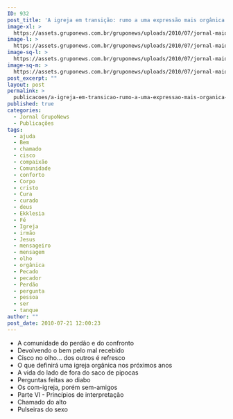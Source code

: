 ```yaml
---
ID: 932
post_title: 'A igreja em transição: rumo a uma expressão mais orgânica do corpo de Cristo'
image-xl: >
  https://assets.gruponews.com.br/gruponews/uploads/2010/07/jornal-maio-junho-2010-capa.jpg
image-l: >
  https://assets.gruponews.com.br/gruponews/uploads/2010/07/jornal-maio-junho-2010-capa-960x720.jpg
image-sq-l: >
  https://assets.gruponews.com.br/gruponews/uploads/2010/07/jornal-maio-junho-2010-capa.jpg
image-sq-m: >
  https://assets.gruponews.com.br/gruponews/uploads/2010/07/jornal-maio-junho-2010-capa-720x720.jpg
post_excerpt: ""
layout: post
permalink: >
  publicacoes/a-igreja-em-transicao-rumo-a-uma-expressao-mais-organica-do-corpo-de-cristo.html
published: true
categories:
  - Jornal GrupoNews
  - Publicações
tags:
  - ajuda
  - Bem
  - chamado
  - cisco
  - compaixão
  - Comunidade
  - conforto
  - Corpo
  - cristo
  - Cura
  - curado
  - deus
  - Ekklesia
  - Fé
  - Igreja
  - irmão
  - Jesus
  - mensageiro
  - mensagem
  - olho
  - orgânica
  - Pecado
  - pecador
  - Perdão
  - pergunta
  - pessoa
  - ser
  - tanque
author: ""
post_date: 2010-07-21 12:00:23
---
```

- A comunidade do perdão e do confronto
- Devolvendo o bem pelo mal recebido
- Cisco no olho... dos outros é refresco
- O que definirá uma igreja orgânica nos próximos anos
- A vida do lado de fora do saco de pipocas
- Perguntas feitas ao diabo
- Os com-igreja, porém sem-amigos
- Parte VI - Princípios de interpretação
- Chamado do alto
- Pulseiras do sexo